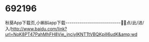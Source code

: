 # 692196
秋葵App下载页,小蝌蚪app下载----------------------------🦮🦮点/此/进/入/http://www.baidu.com/link?url=NoK8PT47PahMhFH8Vie_jnciyIKNTTtVBQKpill6udK&amp;wd

